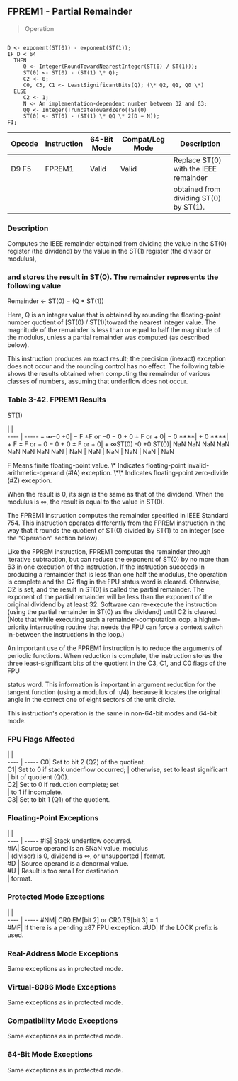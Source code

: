 ## FPREM1 - Partial Remainder

> Operation
``` slim

D <- exponent(ST(0)) - exponent(ST(1));
IF D < 64
  THEN
     Q <- Integer(RoundTowardNearestInteger(ST(0) / ST(1)));
     ST(0) <- ST(0) - (ST(1) \* Q);
     C2 <- 0;
     C0, C3, C1 <- LeastSignificantBits(Q); (\* Q2, Q1, Q0 \*)
  ELSE
     C2 <- 1;
     N <- An implementation-dependent number between 32 and 63;
     QQ <- Integer(TruncateTowardZero((ST(0)
     ST(0) <- ST(0) - (ST(1) \* QQ \* 2(D − N));
FI;

```

 Opcode| Instruction| 64-Bit Mode| Compat/Leg Mode| Description                           
 ---  | --- | --- | --- | ---
 D9 F5 | FPREM1     | Valid      | Valid          | Replace ST(0) with the IEEE remainder 
       |            |            |                | obtained from dividing ST(0) by ST(1).

### Description
Computes the IEEE remainder obtained from dividing the value in the ST(0) register
(the dividend) by the value in the ST(1) register (the divisor or modulus),
### and stores the result in ST(0). The remainder represents the following value

Remainder ← ST(0) − (Q \* ST(1))

Here, Q is an integer value that is obtained by rounding the floating-point
number quotient of [ST(0) / ST(1)]toward the nearest integer value. The magnitude
of the remainder is less than or equal to half the magnitude of the modulus,
unless a partial remainder was computed (as described below).

This instruction produces an exact result; the precision (inexact) exception
does not occur and the rounding control has no effect. The following table shows
the results obtained when computing the remainder of various classes of numbers,
assuming that underflow does not occur.


### Table 3-42. FPREM1 Results
ST(1)

   | |  
---- | -----
 − ∞−0 +0| − F ±F or −0 − 0 + 0 ± F or + 0| − 0 \*\*\*\*| + 0 \*\*\*\*| + F ± F or − 0 − 0 + 0 ± F or + 0| + ∞ST(0) -0 +0 ST(0)| NaN NaN NaN NaN NaN NaN NaN
 NaN     | NaN                            | NaN     | NaN     | NaN                              | NaN                 | NaN                        
<aside class="notification">
F Means finite floating-point value. \* Indicates floating-point invalid-arithmetic-operand
(#IA) exception. \*\* Indicates floating-point zero-divide (#Z) exception.
</aside>

When the result is 0, its sign is the same as that of the dividend. When the
modulus is ∞, the result is equal to the value in ST(0).

The FPREM1 instruction computes the remainder specified in IEEE Standard 754.
This instruction operates differently from the FPREM instruction in the way
that it rounds the quotient of ST(0) divided by ST(1) to an integer (see the
“Operation” section below).

Like the FPREM instruction, FPREM1 computes the remainder through iterative
subtraction, but can reduce the exponent of ST(0) by no more than 63 in one
execution of the instruction. If the instruction succeeds in producing a remainder
that is less than one half the modulus, the operation is complete and the C2
flag in the FPU status word is cleared. Otherwise, C2 is set, and the result
in ST(0) is called the partial remainder. The exponent of the partial remainder
will be less than the exponent of the original dividend by at least 32. Software
can re-execute the instruction (using the partial remainder in ST(0) as the
dividend) until C2 is cleared. (Note that while executing such a remainder-computation
loop, a higher-priority interrupting routine that needs the FPU can force a
context switch in-between the instructions in the loop.)

An important use of the FPREM1 instruction is to reduce the arguments of periodic
functions. When reduction is complete, the instruction stores the three least-significant
bits of the quotient in the C3, C1, and C0 flags of the FPU

status word. This information is important in argument reduction for the tangent
function (using a modulus of π/4), because it locates the original angle in
the correct one of eight sectors of the unit circle.

This instruction's operation is the same in non-64-bit modes and 64-bit mode.



### FPU Flags Affected
   | |  
---- | -----
 C0| Set to bit 2 (Q2) of the quotient.   
 C1| Set to 0 if stack underflow occurred;
   | otherwise, set to least significant  
   | bit of quotient (Q0).                
 C2| Set to 0 if reduction complete; set  
   | to 1 if incomplete.                  
 C3| Set to bit 1 (Q1) of the quotient.   

### Floating-Point Exceptions
   | |  
---- | -----
 #IS| Stack underflow occurred.                    
 #IA| Source operand is an SNaN value, modulus     
    | (divisor) is 0, dividend is ∞, or unsupported
    | format.                                      
 #D | Source operand is a denormal value.          
 #U | Result is too small for destination          
    | format.                                      

### Protected Mode Exceptions
   | |  
---- | -----
 #NM| CR0.EM[bit 2] or CR0.TS[bit 3] = 1.     
 #MF| If there is a pending x87 FPU exception.
 #UD| If the LOCK prefix is used.             

### Real-Address Mode Exceptions
Same exceptions as in protected mode.


### Virtual-8086 Mode Exceptions
Same exceptions as in protected mode.


### Compatibility Mode Exceptions
Same exceptions as in protected mode.


### 64-Bit Mode Exceptions
Same exceptions as in protected mode.
